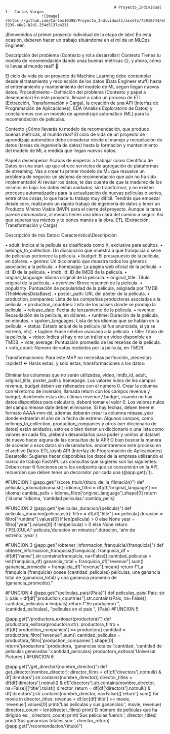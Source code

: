                                                     # Proyecto_Individual 1 - Carlos Vargas
                    ![image](https://github.com/Carlos10398/Proyecto_Individual1/assets/75910244/e0c9690a-5239-46e2-b2d1-254d5137e423)
¡Bienvenidos al primer proyecto individual de la etapa de labs! En esta ocasión, deberen hacer un trabajo situándome en el rol de un MLOps Engineer.

Descripción del problema (Contexto y rol a desarrollar)
Contexto
Tienes tu modelo de recomendación dando unas buenas métricas 😏, y ahora, cómo lo llevas al mundo real? 👀

El ciclo de vida de un proyecto de Machine Learning debe contemplar desde el tratamiento y recolección de los datos (Data Engineer stuff) hasta el entrenamiento y mantenimiento del modelo de ML según llegan nuevos datos.
Procedimiento - Definición del problema (Contexto y papel a desempeñar)
En este proyecto, llevaré a cabo un proceso de ETL (Extracción, Transformación y Carga), la creación de una API (Interfaz de Programación de Aplicaciones), EDA (Análisis Exploratorio de Datos) y concluiremos con un modelo de aprendizaje automático (ML) para la recomendación de películas.

 Contexto
¿Cómo llevarás tu modelo de recomendación, que produce buenas métricas, al mundo real? 
 El ciclo de vida de un proyecto de aprendizaje automático debe considerar desde el manejo y recopilación de datos (tareas de ingeniería de datos) hasta la formación y mantenimiento del modelo de ML a medida que llegan nuevos datos.

Papel a desempeñar
Acabas de empezar a trabajar como Científico de Datos en una start-up que ofrece servicios de agregación de plataformas de streaming. Vas a crear tu primer modelo de ML que resuelve un problema de negocio: un sistema de recomendación que aún no ha sido implementado!
 Al revisar los datos, te das cuenta de que la madurez de los mismos es baja: los datos están anidados, sin transformar, y no existen procesos automatizados para la actualización de nuevas películas o series, entre otras cosas, lo que hace tu trabajo muy difícil.
 Tendrás que empezar desde cero, realizando un rápido trabajo de ingeniería de datos y tener un Producto Mínimo Viable (MVP) para el cierre del proyecto. Aunque la tarea parece abrumadora, al menos tienes una idea clara del camino a seguir. Así que superas tus miedos y te pones manos a la obra.
 ETL (Extracción, Transformación y Carga)

Descripción de mis Datos: Característica\Descripción

•	adult: Indica si la película es clasificada como X, exclusiva para adultos.
•	belongs_to_collection: Un diccionario que muestra a qué franquicia o serie de películas pertenece la película.
•	budget: El presupuesto de la película, en dólares.
•	genres: Un diccionario que muestra todos los géneros asociados a la película.
•	homepage: La página web oficial de la película.
•	id: ID de la película.
•	imdb_id: ID de IMDB de la película.
•	original_language: Idioma original de la película.
•	original_title: Título original de la película.
•	overview: Breve resumen de la película.
•	popularity: Puntuación de popularidad de la película, asignada por TMDB (TheMoviesDataBase).
•	poster_path: URL del póster de la película.
•	production_companies: Lista de las compañías productoras asociadas a la película.
•	production_countries: Lista de los países donde se produjo la película.
•	release_date: Fecha de lanzamiento de la película.
•	revenue: Recaudación de la película, en dólares.
•	runtime: Duración de la película, en minutos.
•	spoken_languages: Lista de los idiomas que se hablan en la película.
•	status: Estado actual de la película (si fue anunciada, si ya se estrenó, etc).
•	tagline: Frase célebre asociada a la película.
•	title: Título de la película.
•	video: Indica si hay o no un tráiler en video disponible en TMDB.
•	vote_average: Puntuación promedio de las reseñas de la película.
•	vote_count: Número de votos recibidos por la película, en TMDB.

Transformaciones: Para este MVP no necesitas perfección, ¡necesitas rapidez! ⏩ Harás estas, y solo estas, transformaciones a los datos:

 Eliminar las columnas que no serán utilizadas, video, imdb_id, adult, original_title, poster_path y homepage.
 Los valores nulos de los campos revenue, budget deben ser rellenados con el número 0.
 Crear la columna con el retorno de inversión, llamada return con los campos revenue y budget, dividiendo estas dos últimas revenue / budget, cuando no hay datos disponibles para calcularlo, deberá tomar el valor 0.
 Los valores nulos del campo release date deben eliminarse. Si hay fechas, deben tener el formato AAAA-mm-dd, además deberán crear la columna release_year donde extraerán el año de la fecha de estreno.
 Algunos campos, como belongs_to_collection, production_companies y otros (ver diccionario de datos) están anidados, esto es o bien tienen un diccionario o una lista como valores en cada fila, ¡deberán desanidarlos para poder y unirlos al dataset de nuevo hacer alguna de las consultas de la API! O bien buscar la manera de acceder a esos datos sin desanidarlos.
 encontraremos este proceso en el archivo Datos-ETL.ipynb
 API (Interfaz de Programación de Aplicaciones)
Desarrollo: Sugieres hacer disponibles los datos de la empresa utilizando el marco de trabajo FastAPI. Las consultas que sugieres son las siguientes:
 Deben crear 6 funciones para los endpoints que se consumirán en la API, recuerden que deben tener un decorador por cada una (@app.get(‘/’)).

#FUNCION 1
@app.get("/score_titulo/{titulo_de_la_filmación}")
def peliculas_idioma(idioma:str):
    idioma_filtro = df[df['original_language'] == idioma]
    cantida_pelis =  idioma_filtro['original_language'].shape[0]
    return {'idioma:':idioma, 'cantidad peliculas:':cantida_pelis}

#FUNCION 2
@app.get("/peliculas_duracion/{pelicula}")
def peliculas_duracion(pelicula:str):
    filtro = df[df["title"] == pelicula]
    duracion = filtro["runtime"].values[0] if len(pelicula) > 0 else None
    year = filtro["year"].values[0] if len(pelicula) > 0 else None
    return {'PELICULA:':pelicula,'duracion en minutos:':duracion, 'año de estreno:':year } 

#FUNCION 3
@app.get("/obtener_informacion_franquicia/{franquicia}")
def obtener_informacion_franquicia(franquicia):
    franquicia_df = df[df["name"].str.contains(franquicia, na=False)]
    cantidad_peliculas = len(franquicia_df)
    ganancia_total = franquicia_df["revenue"].sum()
    ganancia_promedio = franquicia_df["revenue"].mean()
    return f"La franquicia {franquicia} posee {cantidad_peliculas} películas, una ganancia total de {ganancia_total} y una ganancia promedio de {ganancia_promedio}."

#FUNCION 4
@app.get("/peliculas_pais/{Pais}")
def peliculas_pais( Pais: str ):
    pais = df[df["production_countries"].str.contains(Pais, na=False)]
    cantidad_peliculas = len(pais)
    return f"Se produjeron ", {cantidad_peliculas},  "películas en el país ", {Pais}
#FUNCION 5

@app.get("/productora_exitosa/{productora}")
def productora_exitosa(productora:str):
    productora_filtro = df[df['production_companies'] == productora]
    cantidad = productora_filtro['revenue'].sum()
    cantidad_peliculas = productora_filtro['production_companies'].shape[0]
    return{'productora:':productora, 'ganancias totales:':cantidad, 'cantidad de peliculas generadas:':cantidad_peliculas}
productora_exitosa('Universal Pictures')
#FUNCION 6

@app.get("/get_director/{nombre_director}")
def get_director(nombre_director):
    director_films = df[df['directors'].notnull() & df['directors'].str.contains(nombre_director)]
    director_titles = df[df['directors'].notnull() & df['directors'].str.contains(nombre_director, na=False)]['title'].tolist()
    director_return = df[df['directors'].notnull() & df['directors'].str.contains(nombre_director, na=False)]['return'].sum()
    for movie in director_titles:
        revenue = df.loc[df['title'] == movie, 'revenue'].values[0]
        print('Las películas y sus ganancias:', movie, revenue)
    directors_count = len(director_films)
    print('El número de películas que ha dirigido es:', directors_count)
    print('Sus películas fueron:', director_titles)
    print('Sus ganancias totales son:', director_return)
@app.get("/recomendacion/{titulo}")
